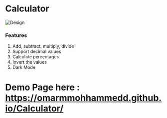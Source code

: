 # Calculator

![Design](https://user-images.githubusercontent.com/63738680/184446763-6cfe0eeb-bd86-4552-86fb-7ea3b05294ad.png)

### Features

1. Add, subtract, multiply, divide
2. Support decimal values
3. Calculate percentages
4. Invert the values
5. Dark Mode 



# Demo Page here : https://omarmmohhammedd.github.io/Calculator/

